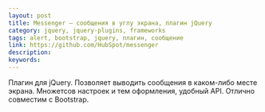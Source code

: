 ```yaml
---
layout: post
title: Messenger — сообщения в углу экрана, плагин jQuery
category: jquery, jquery-plugins, frameworks
tags: alert, bootstrap, jquery, плагин, сообщение
link: https://github.com/HubSpot/messenger
description:
keywords:
---
```


<p>Плагин для jQuery. Позволяет выводить сообщения в каком-либо месте экрана. Множетсов настроек и тем оформления, удобный API. Отлично совместим с Bootstrap.</p>
